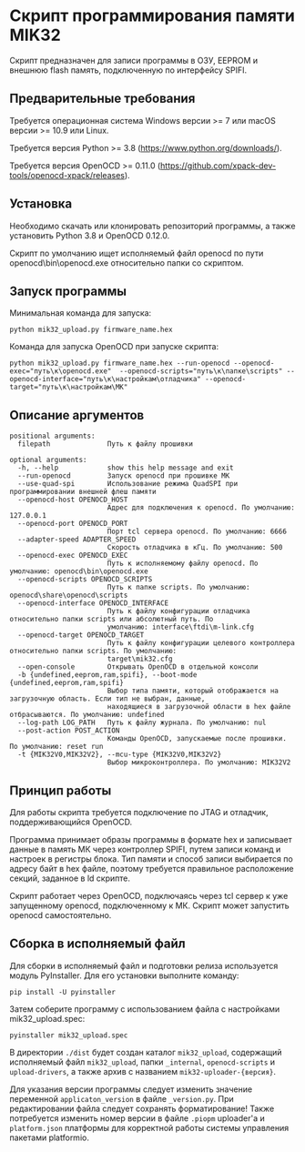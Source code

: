 # Скрипт программирования памяти MIK32

Скрипт предназначен для записи программы в ОЗУ, EEPROM и внешнюю flash память, подключенную по интерфейсу SPIFI.

## Предварительные требования

Требуется операционная система Windows версии >= 7 или macOS версии >= 10.9 или Linux.

Требуется версия Python >= 3.8 (https://www.python.org/downloads/).

Требуется версия OpenOCD >= 0.11.0 (https://github.com/xpack-dev-tools/openocd-xpack/releases).

## Установка

Необходимо скачать или клонировать репозиторий программы, а также установить Python 3.8 и OpenOCD 0.12.0.

Скрипт по умолчанию ищет исполняемый файл openocd по пути openocd\bin\openocd.exe относительно папки со скриптом.

## Запуск программы

Минимальная команда для запуска:

```
python mik32_upload.py firmware_name.hex
```

Команда для запуска OpenOCD при запуске скрипта:

```
python mik32_upload.py firmware_name.hex --run-openocd --openocd-exec="путь\к\openocd.exe"  --openocd-scripts="путь\к\папке\scripts" --openocd-interface="путь\к\настройкам\отладчика" --openocd-target="путь\к\настройкам\МК"
```

## Описание аргументов

```
positional arguments:
  filepath              Путь к файлу прошивки

optional arguments:
  -h, --help            show this help message and exit
  --run-openocd         Запуск openocd при прошивке МК
  --use-quad-spi        Использование режима QuadSPI при программировании внешней флеш памяти
  --openocd-host OPENOCD_HOST
                        Адрес для подключения к openocd. По умолчанию: 127.0.0.1
  --openocd-port OPENOCD_PORT
                        Порт tcl сервера openocd. По умолчанию: 6666
  --adapter-speed ADAPTER_SPEED
                        Скорость отладчика в кГц. По умолчанию: 500
  --openocd-exec OPENOCD_EXEC
                        Путь к исполняемому файлу openocd. По умолчанию: openocd\bin\openocd.exe
  --openocd-scripts OPENOCD_SCRIPTS
                        Путь к папке scripts. По умолчанию: openocd\share\openocd\scripts
  --openocd-interface OPENOCD_INTERFACE
                        Путь к файлу конфигурации отладчика относительно папки scripts или абсолютный путь. По
                        умолчанию: interface\ftdi\m-link.cfg
  --openocd-target OPENOCD_TARGET
                        Путь к файлу конфигурации целевого контроллера относительно папки scripts. По умолчанию:
                        target\mik32.cfg
  --open-console        Открывать OpenOCD в отдельной консоли
  -b {undefined,eeprom,ram,spifi}, --boot-mode {undefined,eeprom,ram,spifi}
                        Выбор типа памяти, который отображается на загрузочную область. Если тип не выбран, данные,
                        находящиеся в загрузочной области в hex файле отбрасываются. По умолчанию: undefined
  --log-path LOG_PATH   Путь к файлу журнала. По умолчанию: nul
  --post-action POST_ACTION
                        Команды OpenOCD, запускаемые после прошивки. По умолчанию: reset run
  -t {MIK32V0,MIK32V2}, --mcu-type {MIK32V0,MIK32V2}
                        Выбор микроконтроллера. По умолчанию: MIK32V2
```

## Принцип работы

Для работы скрипта требуется подключение по JTAG и отладчик, поддерживающийся OpenOCD.

Программа принимает образы программы в формате hex и записывает данные в память МК через контроллер SPIFI, путем записи команд и настроек в регистры блока. Тип памяти и способ записи выбирается по адресу байт в hex файле, поэтому требуется правильное расположение секций, заданное в ld скрипте.

Скрипт работает через OpenOCD, подключаясь через tcl сервер к уже запущенному openocd, подключенному к МК. Скрипт может запустить openocd самостоятельно.

## Сборка в исполняемый файл

Для сборки в исполняемый файл и подготовки релиза используется модуль PyInstaller. 
Для его установки выполните команду:

```
pip install -U pyinstaller
```

Затем соберите программу с использованием файла с настройками mik32_upload.spec:

```
pyinstaller mik32_upload.spec
```

В директории `./dist` будет создан каталог `mik32_upload`, содержащий 
исполняемый файл `mik32_upload`, папки `_internal`, `openocd-scripts` и 
`upload-drivers`, а также архив с названием `mik32-uploader-{версия}`.

Для указания версии программы следует изменить значение переменной 
`applicaton_version` в файле `_version.py`. При редактировании файла следует 
сохранять форматирование! Также потребуется изменить номер версии в файле 
`.piopm` uploader'а и `platform.json` платформы для корректной работы системы 
управления пакетами platformio.
